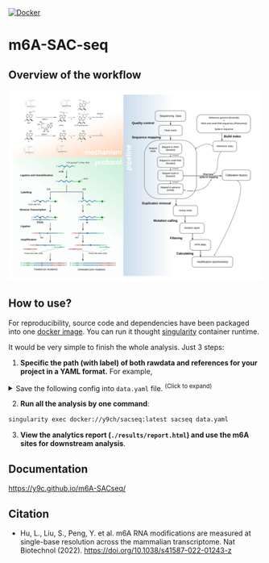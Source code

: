[![Docker](https://img.shields.io/docker/pulls/y9ch/sacseq.svg)](https://hub.docker.com/r/y9ch/sacseq)

# m6A-SAC-seq

## Overview of the workflow

![scheme](./docs/scheme.svg)

## How to use?

For reproducibility, source code and dependencies have been packaged into one [docker image](https://hub.docker.com/r/y9ch/sacseq). You can run it thought [singularity](https://sylabs.io/singularity) container runtime.

It would be very simple to finish the whole analysis. Just 3 steps:

1. **Specific the path (with label) of both rawdata and references for your project in a YAML format.** For example,

<details>
  <summary>Save the following config into <code>data.yaml</code> file. <sup>(Click to expand)</sup></summary>
  
```yaml
samples:
  HeLa-WT:
    input:
      rep1:
        - R1: ./rawdata/HeLa-WT-polyA-input-rep1-run1_R1.fq.gz
          R2: ./rawdata/HeLa-WT-polyA-input-rep1-run1_R2.fq.gz
        - R1: ./rawdata/HeLa-WT-polyA-input-rep1-run2_R1.fq.gz
          R2: ./rawdata/HeLa-WT-polyA-input-rep1-run2_R2.fq.gz
      rep2:
        - R1: ./rawdata/HeLa-WT-polyA-input-rep2-run1_R1.fq.gz
          R2: ./rawdata/HeLa-WT-polyA-input-rep2-run1_R2.fq.gz
        - R1: ./rawdata/HeLa-WT-polyA-input-rep2-run2_R1.fq.gz
          R2: ./rawdata/HeLa-WT-polyA-input-rep2-run2_R2.fq.gz
    treated:
      rep1:
        - R1: ./rawdata/HeLa-WT-polyA-treated-rep1-run1_R1.fq.gz
          R2: ./rawdata/HeLa-WT-polyA-treated-rep1-run1_R2.fq.gz
        - R1: ./rawdata/HeLa-WT-polyA-treated-rep1-run2_R1.fq.gz
          R2: ./rawdata/HeLa-WT-polyA-treated-rep1-run2_R2.fq.gz
      rep2:
        - R1: ./rawdata/HeLa-WT-polyA-treated-rep2-run1_R1.fq.gz
          R2: ./rawdata/HeLa-WT-polyA-treated-rep2-run1_R2.fq.gz
        - R1: ./rawdata/HeLa-WT-polyA-treated-rep2-run2_R1.fq.gz
          R2: ./rawdata/HeLa-WT-polyA-treated-rep2-run2_R2.fq.gz
references:
  spike:
    fa: ./ref/spike-in.fa
    bt2: ./ref/spike-in.fa
  spikeN:
    blast: ./ref/spike-in_with_N
  rRNA:
    fa: ./ref/Homo_sapiens.GRCh38.rRNA.fa
    bt2: ./ref/Homo_sapiens.GRCh38.rRNA
  smallRNA:
    fa: ./ref/Homo_sapiens.GRCh38.smallRNA.fa
    bt2: ./ref/Homo_sapiens.GRCh38.smallRNA
  genome:
    fa: ./ref/Homo_sapiens.GRCh38.genome.fa
    star: ./ref/Homo_sapiens.GRCh38.genome
    gtf: ./ref/Homo_sapiens.GRCh38.genome.gtf
    fai: ./ref/Homo_sapiens.GRCh38.genome.fa.fai
    gtf_collapse: ./ref/Homo_sapiens.GRCh38.genome.collapse.gtf
  contamination:
    fa: ./ref/contamination.fa
    bt2: ./ref/contamination
```

</details>

2. **Run all the analysis by one command**:

```bash
singularity exec docker://y9ch/sacseq:latest sacseq data.yaml
```

3. **View the analytics report (`./results/report.html`) and use the m6A sites for downstream analysis**.

## Documentation

https://y9c.github.io/m6A-SACseq/

## Citation

- Hu, L., Liu, S., Peng, Y. et al. m6A RNA modifications are measured at single-base resolution across the mammalian transcriptome. Nat Biotechnol (2022). https://doi.org/10.1038/s41587-022-01243-z
